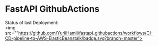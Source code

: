 # FastAPI GithubActions
Status of last Deployment: <br>
<img src=""https://github.com/YuriiHamii/fastapi_githubactions/workflows/CI-CD-pipeline-to-AWS-ElasticBeanstalk/badge.svg?branch=master">
<br>
